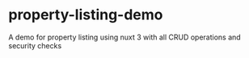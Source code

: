 # property-listing-demo
A demo for property listing using nuxt 3 with all CRUD operations and  security checks
